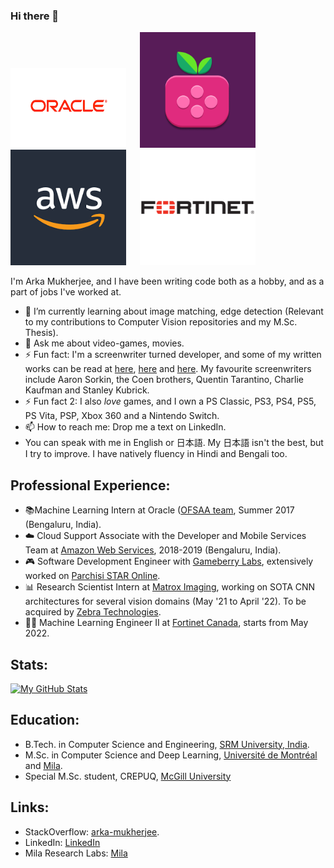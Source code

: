 ### Hi there 👋

<p float="center">
  <img src="orwhite.png"  width="185"/>
  &emsp;
  <img src="GBL.png"  width="185"/>
  &emsp;
  <img src="AWSLogo.png"  width="185"/>
  &emsp;
  <img src="FTNT.png"  width="185"/>
</p>

<!--
**Arka161/Arka161** is a ✨ _special_ ✨ repository because its `README.md` (this file) appears on your GitHub profile.

Here are some ideas to get you started:

- 🔭 I’m currently working on ...
- 🌱 I’m currently learning ...
- 👯 I’m looking to collaborate on ...
- 🤔 I’m looking for help with ...
- 💬 Ask me about ...
- 📫 How to reach me: ...
- 😄 Pronouns: ...
- ⚡ Fun fact: ...
-->

I'm Arka Mukherjee, and I have been writing code both as a hobby, and as a part of jobs I've worked at. 

- 🌱 I’m currently learning about image matching, edge detection (Relevant to my contributions to Computer Vision repositories and my M.Sc. Thesis).
- 💬 Ask me about video-games, movies.
- ⚡ Fun fact: I'm a screenwriter turned developer, and some of my written works can be read at [here](https://drive.google.com/file/d/1icCKzUHPHIu-t79iw7I0s6cN2rJPAcRL/view?usp=sharing), [here](https://drive.google.com/file/d/1ajKBejAWnvaQ2OYgIKVNzjZmJXLRk-PJ/view?usp=sharing) and [here](https://medium.com/@arkamukherjee/clannad-after-story-how-jun-maeda-portrays-hedonism-1f84db2b9c81). My favourite screenwriters include Aaron Sorkin, the Coen brothers, Quentin Tarantino, Charlie Kaufman and Stanley Kubrick.
- ⚡ Fun fact 2: I also *love* games, and I own a PS Classic, PS3, PS4, PS5, PS Vita, PSP, Xbox 360 and a Nintendo Switch. 
- 📫 How to reach me: Drop me a text on LinkedIn. 
- You can speak with me in English or 日本語. My 日本語 isn't the best, but I try to improve. I have natively fluency in Hindi and Bengali too. 

## Professional Experience: 

- 📚Machine Learning Intern at Oracle ([OFSAA team](https://docs.oracle.com/cd/E92918_01/PDF/8.0.8.0.0/OIDF_HTML/Release_Notes/Overview_of_OFSAA.htm), Summer 2017 (Bengaluru, India). 
- ☁️ Cloud Support Associate with the Developer and Mobile Services Team at [Amazon Web Services](https://youtu.be/CIuQZdq7_ao), 2018-2019 (Bengaluru, India). 
- 🎮 Software Development Engineer with [Gameberry Labs](http://gameberrylabs.com/), extensively worked on [Parchisi STAR Online](https://play.google.com/store/apps/details?id=com.superking.parchisi.star&hl=en_CA&gl=US).
- 📊 Research Scientist Intern at [Matrox Imaging](https://www.matrox.com/en/imaging), working on SOTA CNN architectures for several vision domains (May '21 to April '22). To be acquired by [Zebra Technologies](https://www.zebra.com/us/en.html). 
- 🐱‍💻 Machine Learning Engineer II at [Fortinet Canada](https://www.fortinet.com/), starts from May 2022. 

## Stats:

[![My GitHub Stats](https://github-readme-stats.vercel.app/api/?username=Arka161&count_private=true&theme=tokyonight&showicons=true)]()

## Education:

- B.Tech. in Computer Science and Engineering, [SRM University, India](https://www.srmist.edu.in/).
- M.Sc. in Computer Science and Deep Learning, [Université de Montréal](https://www.umontreal.ca/en/) and [Mila](https://mila.quebec/en/).
- Special M.Sc. student, CREPUQ, [McGill University](https://www.mcgill.ca/)

## Links:

- StackOverflow: [arka-mukherjee](https://stackoverflow.com/users/5013336/arka-mukherjee).
- LinkedIn: [LinkedIn](https://www.linkedin.com/in/arkamukherjee161/)
- Mila Research Labs: [Mila](https://mila.quebec/en/person/arka-mukherjee/)

